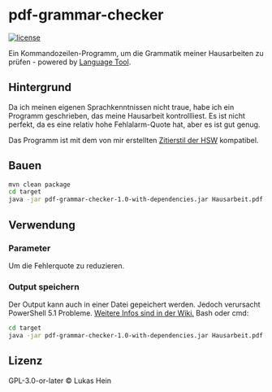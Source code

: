 # pdf-grammar-checker

[![license](https://img.shields.io/github/license/RandomC0der/pdf-grammar-checker.svg)](LICENSE)

Ein Kommandozeilen-Programm, um die Grammatik meiner Hausarbeiten zu prüfen - powered by [Language Tool](https://languagetool.org/).

## Hintergrund

Da ich meinen eigenen Sprachkenntnissen nicht traue, habe ich ein Programm geschrieben,
das meine Hausarbeit kontrollliest.
Es ist nicht perfekt, da es eine relativ hohe Fehlalarm-Quote hat, aber es ist gut genug.

Das Programm ist mit dem von mir erstellten [Zitierstil der HSW](https://github.com/randomC0der/hswstyle) kompatibel.

## Bauen

```bash
mvn clean package
cd target
java -jar pdf-grammar-checker-1.0-with-dependencies.jar Hausarbeit.pdf
```

## Verwendung

### Parameter

Um die Fehlerquote zu reduzieren.

### Output speichern

Der Output kann auch in einer Datei gepeichert werden.
Jedoch verursacht PowerShell 5.1 Probleme. [Weitere Infos sind in der Wiki.](https://github.com/randomC0der/pdf-grammar-checker/wiki/Output-in-Datei-schreiben)
Bash oder cmd:

```bash
cd target
java -jar pdf-grammar-checker-1.0-with-dependencies.jar Hausarbeit.pdf > outfile.txt
```

## Lizenz

GPL-3.0-or-later © Lukas Hein
